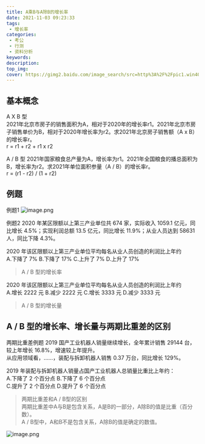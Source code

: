 ```yaml
---
title: A乘B与A除B的增长率
date: 2021-11-03 09:23:33
tags:
 - 增长率
categories:
 - 考公
 - 行测
 - 资料分析
keywords:
description:
top_img:
cover: https://gimg2.baidu.com/image_search/src=http%3A%2F%2Fpic1.win4000.com%2Fwallpaper%2F7%2F5449e0fa112e1.jpg%3Fdown&refer=http%3A%2F%2Fpic1.win4000.com&app=2002&size=f9999,10000&q=a80&n=0&g=0n&fmt=jpeg?sec=1638532282&t=c6b0b342076ce88f60f0f07854ed83f5
---
```

## 基本概念
A X B 型  
2021年北京市房子的销售面积为A，相对于2020年的增长率r1。2021年北京市房子销售单价为B，相对于2020年增长率为r2。求2021年北京房子销售额（A x B）的增长率r。  
r = r1 + r2 + r1 x r2

A / B 型
2021年国家粮食总产量为A，增长率为r1。2021年全国粮食的播总面积为B，增长率为r2。求2021年单位面积参量（A / B）的增长率r。  
r = (r1 - r2) / (1 + r2)

## 例题
例题1 
![image.png](http://tva1.sinaimg.cn/large/005SoUZ5ly1gw29xt9dp1j30nb0eiq8g.jpg)

例题2
2020 年某区限额以上第三产业单位共 674 家，实际收入 1059.1 亿元，同比增长 4.5%；实现利润总额 13.5 亿元，同比增长 11.9%；从业人员达到 58631 人，同比下降 4.3%。  

2020 年该区限额以上第三产业单位平均每名从业人员创造的利润比上年约  
A.下降了 7% B.下降了 17% C.上升了 7% D.上升了 17%  

> A / B 型的增长率

2020 年该区限额以上第三产业单位平均每名从业人员创造的利润比上年约  
A.增长 2222 元 B.减少 2222 元 C.增长 3333 元 D.减少 3333 元  

> A / B 型的增长量

## A / B 型的增长率、增长量与两期比重差的区别

两期比重差例题
2019 国产工业机器人销量继续增长，全年累计销售 29144 台，较上年增长 16.8%，增速较上年提升。  
从应用领域看，……，装配与拆卸机器人销售 0.37 万台，同比增长 129%。 

2019 年装配与拆卸机器人销量占国产工业机器人总销量比重比上年约：  
A.下降了 2 个百分点 B.下降了 6 个百分点  
C.提升了 2 个百分点 D.提升了 6 个百分点  

> 两期比重差和A / B型的区别  
> 两期比重差中A与B是包含关系，A是B的一部分，A除B的值是比重（百分数）。  
> A / B型中，A和B不是包含关系，A除B的值是确定的数值。

![image.png](http://tva1.sinaimg.cn/large/005SoUZ5ly1gw2anjxur1j30wf0cjqb6.jpg)